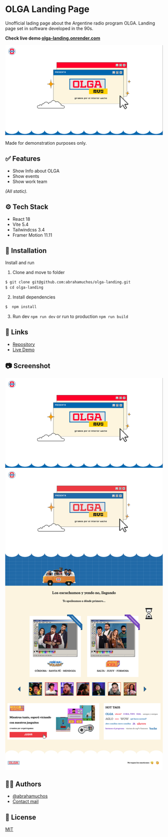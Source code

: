 # OLGA Landing Page
Unofficial lading page about the Argentine radio program OLGA.
Landing page set in software developed in the 90s.

**Check live demo  [olga-landing.onrender.com](https://olga-landing.onrender.com/)**

<img src="/docs/olga-home-screen.png" width="750px" alt="olga-screenshot">

Made for demonstration purposes only.

## ✅ Features

- Show Info about OLGA
- Show events
- Show work team

_(All static)._

## ⚙️ Tech Stack

- React 18
- Vite 5.4
- Tailwindcss 3.4
- Framer Motion 11.11


## 💾 Installation

Install and run

1. Clone and move to folder
```bash
$ git clone git@github.com:abrahamuchos/olga-landing.git
$ cd olga-landing
```

2. Install dependencies
```bash
$  npm install
```

3. Run dev `npm run dev` or run to production `npm run build`

## 🔗 Links
- [Repository](https://github.com/abrahamuchos/olga-landing)
- [Live Demo](https://olga-landing.onrender.com/)

## 📷 Screenshot

<img src="/docs/olga-home-screen.png" width="550px" alt="olga-screenshot">
<img src="/docs/screencapture-olga-landing-onrender-2024-12-27-18_38_39.png" width="550px" alt="olga-landingpage">


## 🧑‍💻 Authors

- [@abrahamuchos](https://github.com/abrahamuchos)
- [Contact mail](mailto:j.abraham29@gmail.com)


## 📄 License

[MIT](https://choosealicense.com/licenses/mit/)


